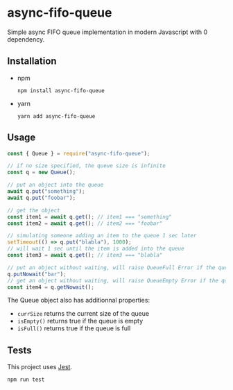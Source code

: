 # async-fifo-queue
Simple async FIFO queue implementation in modern Javascript with 0 dependency.

## Installation

* npm

  `npm install async-fifo-queue`

* yarn

  `yarn add async-fifo-queue`
  
## Usage

```javascript
const { Queue } = require("async-fifo-queue");

// if no size specified, the queue size is infinite
const q = new Queue();

// put an object into the queue
await q.put("something");
await q.put("foobar");

// get the object
const item1 = await q.get(); // item1 === "something"
const item2 = await q.get(); // item2 === "foobar"

// simulating someone adding an item to the queue 1 sec later
setTimeout(() => q.put("blabla"), 1000);
// will wait 1 sec until the item is added into the queue
const item3 = await q.get(); // item3 === "blabla"

// put an object without waiting, will raise QueueFull Error if the queue is already full
q.putNowait("bar");
// get an object without waiting, will raise QueueEmpty Error if the queue is empty
const item4 = q.getNowait();
```

The Queue object also has additionnal properties:
* `currSize` returns the current size of the queue
* `isEmpty()` returns true if the queue is empty
* `isFull()` returns true if the queue is full

## Tests

This project uses [Jest](https://github.com/facebook/jest).

`npm run test`

